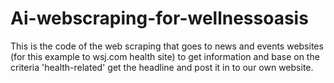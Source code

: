 # Ai-webscraping-for-wellnessoasis
This is the code of the web scraping that goes to news and events websites (for this example to wsj.com health site) to get information and base on the criteria 'health-related' get the headline and post it in to our own website. 
